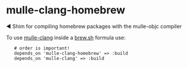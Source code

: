 # mulle-clang-homebrew
◀️ Shim for compiling homebrew packages with the mulle-objc compiler

To use [mulle-clang](https://github.com/Codeon-GmbH/mulle-clang) inside a [brew.sh](https://brew.sh) formula use:

```
   # order is important!
   depends_on 'mulle-clang-homebrew' => :build
   depends_on 'mulle-clang' => :build
```
